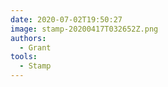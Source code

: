 ```yaml
---
date: 2020-07-02T19:50:27
image: stamp-20200417T032652Z.png
authors:
  - Grant
tools:
  - Stamp
---
```


